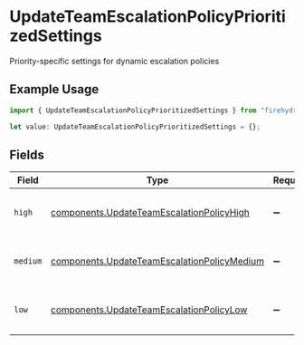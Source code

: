 # UpdateTeamEscalationPolicyPrioritizedSettings

Priority-specific settings for dynamic escalation policies

## Example Usage

```typescript
import { UpdateTeamEscalationPolicyPrioritizedSettings } from "firehydrant/models/components";

let value: UpdateTeamEscalationPolicyPrioritizedSettings = {};
```

## Fields

| Field                                                                                                      | Type                                                                                                       | Required                                                                                                   | Description                                                                                                |
| ---------------------------------------------------------------------------------------------------------- | ---------------------------------------------------------------------------------------------------------- | ---------------------------------------------------------------------------------------------------------- | ---------------------------------------------------------------------------------------------------------- |
| `high`                                                                                                     | [components.UpdateTeamEscalationPolicyHigh](../../models/components/updateteamescalationpolicyhigh.md)     | :heavy_minus_sign:                                                                                         | Settings for HIGH priority alerts                                                                          |
| `medium`                                                                                                   | [components.UpdateTeamEscalationPolicyMedium](../../models/components/updateteamescalationpolicymedium.md) | :heavy_minus_sign:                                                                                         | Settings for MEDIUM priority alerts                                                                        |
| `low`                                                                                                      | [components.UpdateTeamEscalationPolicyLow](../../models/components/updateteamescalationpolicylow.md)       | :heavy_minus_sign:                                                                                         | Settings for LOW priority alerts                                                                           |